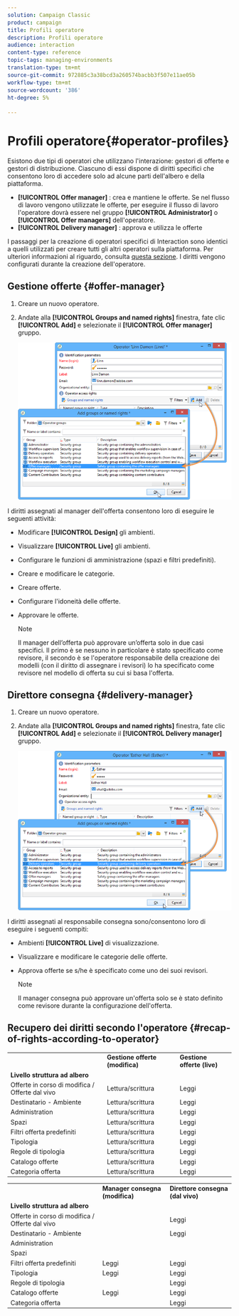 ```yaml
---
solution: Campaign Classic
product: campaign
title: Profili operatore
description: Profili operatore
audience: interaction
content-type: reference
topic-tags: managing-environments
translation-type: tm+mt
source-git-commit: 972885c3a38bcd3a260574bacbb3f507e11ae05b
workflow-type: tm+mt
source-wordcount: '386'
ht-degree: 5%

---
```



# Profili operatore{#operator-profiles}

Esistono due tipi di operatori che utilizzano l&#39;interazione: gestori di offerte e gestori di distribuzione. Ciascuno di essi dispone di diritti specifici che consentono loro di accedere solo ad alcune parti dell&#39;albero e della piattaforma.

* **[!UICONTROL Offer manager]** : crea e mantiene le offerte. Se nel flusso di lavoro vengono utilizzate le offerte, per eseguire il flusso di lavoro l&#39;operatore dovrà essere nel gruppo **[!UICONTROL Administrator]** o **[!UICONTROL Offer managers]** dell&#39;operatore.
* **[!UICONTROL Delivery manager]** : approva e utilizza le offerte

I passaggi per la creazione di operatori specifici di Interaction sono identici a quelli utilizzati per creare tutti gli altri operatori sulla piattaforma. Per ulteriori informazioni al riguardo, consulta [questa sezione](../../platform/using/access-management.md#creating-an-operator). I diritti vengono configurati durante la creazione dell&#39;operatore.

## Gestione offerte {#offer-manager}

1. Creare un nuovo operatore.
1. Andate alla **[!UICONTROL Groups and named rights]** finestra, fate clic **[!UICONTROL Add]** e selezionate il **[!UICONTROL Offer manager]** gruppo.

   ![](assets/offer_operators_create_001.png)

I diritti assegnati al manager dell&#39;offerta consentono loro di eseguire le seguenti attività:

* Modificare **[!UICONTROL Design]** gli ambienti.
* Visualizzare **[!UICONTROL Live]** gli ambienti.
* Configurare le funzioni di amministrazione (spazi e filtri predefiniti).
* Creare e modificare le categorie.
* Creare offerte.
* Configurare l&#39;idoneità delle offerte.
* Approvare le offerte.

   >[!NOTE]
   >
   >Il manager dell’offerta può approvare un’offerta solo in due casi specifici. Il primo è se nessuno in particolare è stato specificato come revisore, il secondo è se l&#39;operatore responsabile della creazione dei modelli (con il diritto di assegnare i revisori) lo ha specificato come revisore nel modello di offerta su cui si basa l&#39;offerta.

## Direttore consegna {#delivery-manager}

1. Creare un nuovo operatore.
1. Andate alla **[!UICONTROL Groups and named rights]** finestra, fate clic **[!UICONTROL Add]** e selezionate il **[!UICONTROL Delivery manager]** gruppo.

   ![](assets/offer_operators_create_002.png)

I diritti assegnati al responsabile consegna sono/consentono loro di eseguire i seguenti compiti:

* Ambienti **[!UICONTROL Live]** di visualizzazione.
* Visualizzare e modificare le categorie delle offerte.
* Approva offerte se s/he è specificato come uno dei suoi revisori.

   >[!NOTE]
   >
   >Il manager consegna può approvare un&#39;offerta solo se è stato definito come revisore durante la configurazione dell&#39;offerta.

## Recupero dei diritti secondo l&#39;operatore {#recap-of-rights-according-to-operator}

<table> 
 <tbody> 
  <tr> 
   <td> </td> 
   <td> <strong>Gestione offerte (modifica)</strong><br /> </td> 
   <td> <strong>Gestione offerte (live)</strong><br /> </td> 
  </tr> 
  <tr> 
   <td> <strong>Livello struttura ad albero</strong><br /> </td> 
   <td> </td> 
   <td> </td> 
  </tr> 
  <tr> 
   <td> Offerte in corso di modifica / Offerte dal vivo<br /> </td> 
   <td> Lettura/scrittura<br /> </td> 
   <td> Leggi<br /> </td> 
  </tr> 
  <tr> 
   <td> Destinatario - Ambiente<br /> </td> 
   <td> Lettura/scrittura<br /> </td> 
   <td> Leggi<br /> </td> 
  </tr> 
  <tr> 
   <td> Administration<br /> </td> 
   <td> Lettura/scrittura<br /> </td> 
   <td> Leggi<br /> </td> 
  </tr> 
  <tr> 
   <td> Spazi<br /> </td> 
   <td> Lettura/scrittura<br /> </td> 
   <td> Leggi<br /> </td> 
  </tr> 
  <tr> 
   <td> Filtri offerta predefiniti<br /> </td> 
   <td> Lettura/scrittura<br /> </td> 
   <td> Leggi<br /> </td> 
  </tr> 
  <tr> 
   <td> Tipologia<br /> </td> 
   <td> Lettura/scrittura<br /> </td> 
   <td> Leggi<br /> </td> 
  </tr> 
  <tr> 
   <td> Regole di tipologia<br /> </td> 
   <td> Lettura/scrittura<br /> </td> 
   <td> Leggi<br /> </td> 
  </tr> 
  <tr> 
   <td> Catalogo offerte<br /> </td> 
   <td> Lettura/scrittura<br /> </td> 
   <td> Leggi<br /> </td> 
  </tr> 
  <tr> 
   <td> Categoria offerta<br /> </td> 
   <td> Lettura/scrittura<br /> </td> 
   <td> Leggi<br /> </td> 
  </tr> 
 </tbody> 
</table>

<table> 
 <tbody> 
  <tr> 
   <td> </td> 
   <td> <strong>Manager consegna (modifica)</strong><br /> </td> 
   <td> <strong>Direttore consegna (dal vivo)</strong><br /> </td> 
  </tr> 
  <tr> 
   <td> <strong>Livello struttura ad albero</strong><br /> </td> 
   <td> </td> 
   <td> </td> 
  </tr> 
  <tr> 
   <td> Offerte in corso di modifica / Offerte dal vivo<br /> </td> 
   <td> </td> 
   <td> Leggi<br /> </td> 
  </tr> 
  <tr> 
   <td> Destinatario - Ambiente<br /> </td> 
   <td> </td> 
   <td> Leggi<br /> </td> 
  </tr> 
  <tr> 
   <td> Administration<br /> </td> 
   <td> </td> 
   <td> </td> 
  </tr> 
  <tr> 
   <td> Spazi<br /> </td> 
   <td> </td> 
   <td> </td> 
  </tr> 
  <tr> 
   <td> Filtri offerta predefiniti<br /> </td> 
   <td> Leggi<br /> </td> 
   <td> Leggi<br /> </td> 
  </tr> 
  <tr> 
   <td> Tipologia<br /> </td> 
   <td> Leggi<br /> </td> 
   <td> Leggi<br /> </td> 
  </tr> 
  <tr> 
   <td> Regole di tipologia<br /> </td> 
   <td> </td> 
   <td> Leggi<br /> </td> 
  </tr> 
  <tr> 
   <td> Catalogo offerte<br /> </td> 
   <td> Leggi<br /> </td> 
   <td> Leggi<br /> </td> 
  </tr> 
  <tr> 
   <td> Categoria offerta<br /> </td> 
   <td> </td> 
   <td> Leggi<br /> </td> 
  </tr> 
 </tbody> 
</table>

